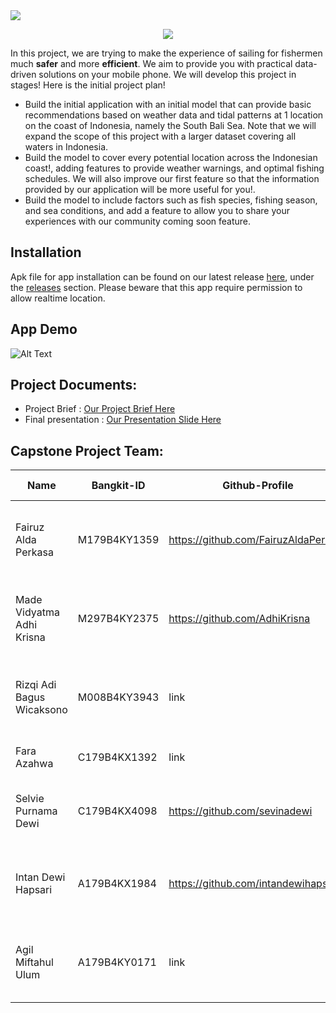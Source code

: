 <a href="https://git.io/typing-svg">
  <img src="https://readme-typing-svg.herokuapp.com/?lines=Melaut!&size=30">
</a>

<p align="center">
  <img src="https://github.com/FairuzAldaPerkasa/Project-Capstone/blob/main/app_readme.png">
</p>

In this project, we are trying to make the experience of sailing for fishermen much **safer** and more **efficient**. We aim to provide you with practical data-driven solutions on your mobile phone. We will develop this project in stages!
Here is the initial project plan!  
- Build the initial application with an initial model that can provide basic recommendations based on weather data and tidal patterns at 1 location on the coast of Indonesia, namely the South Bali Sea. Note that we will expand the scope of this project with a larger dataset covering all waters in Indonesia.
- Build the model to cover every potential location across the Indonesian coast!, adding features to provide weather warnings, and optimal fishing schedules. We will also improve our first feature so that the information provided by our application will be more useful for you!.
-  Build the model to include factors such as fish species, fishing season, and sea conditions, and add a feature to allow you to share your experiences with our community coming soon feature.

## Installation
Apk file for app installation can be found on our latest release [here](https://github.com/FairuzAldaPerkasa/Project-Capstone/releases/new), under the [releases](https://github.com/FairuzAldaPerkasa/Project-Capstone/releases/) section. Please beware that this app require permission to allow realtime location.

## App Demo
![Alt Text](linkyt)

## Project Documents:
- Project Brief : [Our Project Brief Here](https://docs.google.com/document/d/1gASbRJX_Su7x4LbRqxHuTS7EPDRa__R5biFOaB99GEM/edit?tab=t.0)
- Final presentation : [Our Presentation Slide Here](https://www.canva.com/design/DAGZAOMAIYY/5ft42ep6SB-tBY4e1t7cng/edit?utm_content=DAGZAOMAIYY&utm_campaign=designshare&utm_medium=link2&utm_source=sharebutton)

## Capstone Project Team: 
| Name | Bangkit-ID | Github-Profile | Task | Progress On Task |
| ------ | ------ | ------ | ------ | ------ |
| Fairuz Alda Perkasa  | M179B4KY1359  | https://github.com/FairuzAldaPerkasa | Collecting Dataset, building the model, improving the model | Done |
| Made Vidyatma Adhi Krisna  | M297B4KY2375   | https://github.com/AdhiKrisna | Improving the model, Build inference module for deployment | Done |
| Rizqi Adi Bagus Wicaksono | M008B4KY3943   | link | create RecyclerView home, create upload image and capture Api response | Done |
| Fara Azahwa | C179B4KX1392  | link | Design and improve tools icon | Done |
| Selvie Purnama Dewi | C179B4KX4098  | https://github.com/sevinadewi | Deploying API using FLASK, Postman API testing | Done |
|  Intan Dewi Hapsari  | A179B4KX1984  | https://github.com/intandewihapsari | Create VM instance, Installing FlaskApp into VM instance | Done |
| Agil Miftahul Ulum  | A179B4KY0171   | link | Create VM instance, Installing FlaskApp into VM instance | Done |
